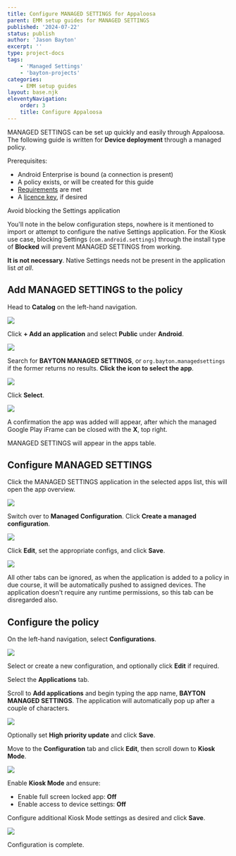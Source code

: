 ```yaml
---
title: Configure MANAGED SETTINGS for Appaloosa
parent: EMM setup guides for MANAGED SETTINGS
published: '2024-07-22'
status: publish
author: 'Jason Bayton'
excerpt: ''
type: project-docs
tags: 
    - 'Managed Settings'
    - 'bayton-projects'
categories: 
    - EMM setup guides
layout: base.njk
eleventyNavigation: 
    order: 3
    title: Configure Appaloosa
---
```

MANAGED SETTINGS can be set up quickly and easily through Appaloosa. The following guide is written for **Device deployment** through a managed policy.

Prerequisites:
- Android Enterprise is bound (a connection is present)
- A policy exists, or will be created for this guide
- [Requirements](/projects/managed-settings/support/managed-settings-requirements) are met
- A [licence key](/projects/managed-settings/pricing), if desired

<div class="callout callout-blue">
<div class="callout-heading">Avoid blocking the Settings application</div>

You'll note in the below configuration steps, nowhere is it mentioned to import or attempt to configure the native Settings application. For the Kiosk use case, blocking Settings (`com.android.settings`) through the install type of **Blocked** will prevent MANAGED SETTINGS from working. 

**It is not necessary**. Native Settings needs not be present in the application list _at all_.

</div>

## Add MANAGED SETTINGS to the policy

Head to **Catalog** on the left-hand navigation.

![](https://cdn.bayton.org/assets/managed_settings/managed_settings_emm_setup/appaloosa/Screenshot_2024-07-23_23.05.08.png)

Click **+ Add an application** and select **Public** under **Android**.

![](https://cdn.bayton.org/assets/managed_settings/managed_settings_emm_setup/appaloosa/Screenshot_2024-07-23_23.05.14.png)

Search for **BAYTON MANAGED SETTINGS**, or `org.bayton.managedsettings` if the former returns no results. **Click the icon to select the app**.

![](https://cdn.bayton.org/assets/managed_settings/managed_settings_emm_setup/appaloosa/Screenshot_2024-07-23_23.05.32.png)

Click **Select**.

![](https://cdn.bayton.org/assets/managed_settings/managed_settings_emm_setup/appaloosa/Screenshot_2024-07-23_23.05.38.png)

A confirmation the app was added will appear, after which the managed Google Play iFrame can be closed with the **X**, top right.

MANAGED SETTINGS will appear in the apps table. 

## Configure MANAGED SETTINGS

Click the MANAGED SETTINGS application in the selected apps list, this will open the app overview.

![](https://cdn.bayton.org/assets/managed_settings/managed_settings_emm_setup/appaloosa/Screenshot_2024-07-23_23.06.04.png)

Switch over to **Managed Configuration**. Click **Create a managed configuration**.

![](https://cdn.bayton.org/assets/managed_settings/managed_settings_emm_setup/appaloosa/Screenshot_2024-07-23_23.06.16.png)

Click **Edit**, set the appropriate configs, and click **Save**.

![](https://cdn.bayton.org/assets/managed_settings/managed_settings_emm_setup/appaloosa/Screenshot_2024-07-23_23.06.30.png)

All other tabs can be ignored, as when the application is added to a policy in due course, it will be automatically pushed to assigned devices. The application doesn't require any runtime permissions, so this tab can be disregarded also.

## Configure the policy

On the left-hand navigation, select **Configurations**.

![](https://cdn.bayton.org/assets/managed_settings/managed_settings_emm_setup/appaloosa/Screenshot_2024-07-23_23.07.02.png)

Select or create a new configuration, and optionally click **Edit** if required.

Select the **Applications** tab.

Scroll to **Add applications** and begin typing the app name, **BAYTON MANAGED SETTINGS**. The application will automatically pop up after a couple of characters.

![](https://cdn.bayton.org/assets/managed_settings/managed_settings_emm_setup/appaloosa/Screenshot_2024-07-23_23.07.37.png)

Optionally set **High priority update** and click **Save**.

Move to the **Configuration** tab and click **Edit**, then scroll down to **Kiosk Mode**.

![](https://cdn.bayton.org/assets/managed_settings/managed_settings_emm_setup/appaloosa/Screenshot_2024-07-23_23.43.27.png)

Enable **Kiosk Mode** and ensure:
- Enable full screen locked app: **Off**
- Enable access to device settings: **Off**

Configure additional Kiosk Mode settings as desired and click **Save**.

![](https://cdn.bayton.org/assets/managed_settings/managed_settings_emm_setup/appaloosa/Screenshot_2024-07-23_23.46.58.png)

Configuration is complete.